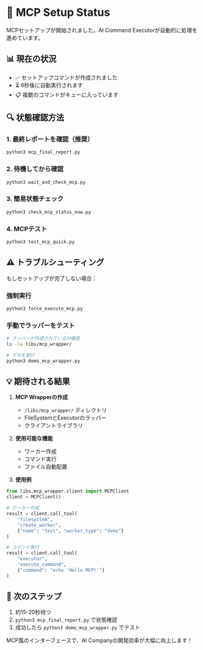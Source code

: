 # 🚀 MCP Setup Status

MCPセットアップが開始されました。AI Command Executorが自動的に処理を進めています。

## 📊 現在の状況

- ✅ セットアップコマンドが作成されました
- ⏳ 6秒後に自動実行されます
- 📋 複数のコマンドがキューに入っています

## 🔍 状態確認方法

### 1. 最終レポートを確認（推奨）
```bash
python3 mcp_final_report.py
```

### 2. 待機してから確認
```bash
python3 wait_and_check_mcp.py
```

### 3. 簡易状態チェック
```bash
python3 check_mcp_status_now.py
```

### 4. MCPテスト
```bash
python3 test_mcp_quick.py
```

## ⚠️ トラブルシューティング

もしセットアップが完了しない場合：

### 強制実行
```bash
python3 force_execute_mcp.py
```

### 手動でラッパーをテスト
```bash
# ラッパーが作成されているか確認
ls -la libs/mcp_wrapper/

# デモを実行
python3 demo_mcp_wrapper.py
```

## 💡 期待される結果

1. **MCP Wrapperの作成**
   - `/libs/mcp_wrapper/` ディレクトリ
   - FileSystemとExecutorのラッパー
   - クライアントライブラリ

2. **使用可能な機能**
   - ワーカー作成
   - コマンド実行
   - ファイル自動配置

3. **使用例**
```python
from libs.mcp_wrapper.client import MCPClient
client = MCPClient()

# ワーカー作成
result = client.call_tool(
    "filesystem",
    "create_worker",
    {"name": "test", "worker_type": "demo"}
)

# コマンド実行
result = client.call_tool(
    "executor",
    "execute_command",
    {"command": "echo 'Hello MCP!'"}
)
```

## 🎯 次のステップ

1. 約15-20秒待つ
2. `python3 mcp_final_report.py` で状態確認
3. 成功したら `python3 demo_mcp_wrapper.py` でテスト

MCP風のインターフェースで、AI Companyの開発効率が大幅に向上します！
